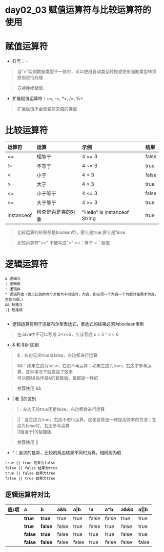 day02_03 赋值运算符与比较运算符的使用
==

# 赋值运算符
* 符号：=
>当"="两侧数据类型不一致时，可以使用自动类型转换或使用强制类型转换原则进行处理

> 支持连续赋值。

* 扩展赋值运算符：+=, -+, *=, /=, %=
>扩展赋值不会改变原来值的类型

# 比较运算符
|运算符 |运算 |示例 |结果 |
|:---|:---|:---|:---|
|== |相等于|4 == 3 |false |
|!= |不等于 |4 ~= 3 |true |
|< |小于 |4 < 3 |false |
|\> |大于 |4 > 3 |true |
|<= |小于等于 |4 <= 3 |false |
|>= |大于等于 |4 >= 3 |true |
|instanceof |检查是否是类的对象 |"Hello" is instanceof String |true |

>比较运算的结果都是boolean型，要么是true,要么是false

>比较运算符"==" 不能写成"="
==：等于
=：赋值


# 逻辑运算符
```text
& 逻辑与
| 逻辑或
! 逻辑非
^ 逻辑异或（表示比较的两个对象为不同值时，为真，即必须一个为真一个为假时结果才为真，否则为假，）
&& 短路与
|| 短路或


```

* 逻辑运算符用于连接布尔型表达式，表达式的结果必须为boolean类型
>在Java中不可以写成 3<x<6，应该写成 x > 3 ^ x < 6

* & 和 &&r 区别

>&：左边无论true或false，右边都进行运算

>&&：如果左边为false，右边不再运算；如果左边为true，右边才参与运算，这种情况下就提高了效率  
可以把&&当作是&的智能版，值都是一样的

>推荐使用 &&

* | 和 ||的区别
>|：左边无论true还是false，右边都会进行运算

>||：当左边为true，右边不进行运算，这也是算是一种提高效率的方法；左边为false时，右边参与运算  
||相当于|的智能版

>推荐使用 ||

* ^：追求的是异，比较的两边结果不同时为真，相同则为假
```text
true || true 结果为false
false || false 结果为true
true || false 结果为true
false || true 结果为true

```

## 逻辑运算符对比
|值/项 |a |b |a&b |a&#124;b |!a |a^b |a&&b |a&#124;&#124;b |
|:--- |:--- |:--- |:--- |:--- |:--- |:--- |:--- |:--- |
| |**true** |**true** |true |true |false |false |true |true |
| |**true** |**false** |false |true |false |true |false |true |
| |**false** |**true** |false |true |true |true |false |true |
| |**false** |**false** |false |false |true |false |false |false |





